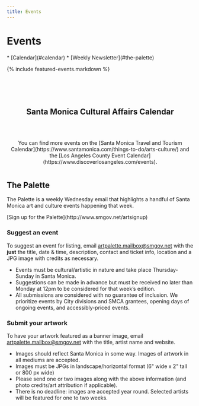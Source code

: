 ```yaml
---
title: Events
---
```


Events
==========

<nav class="action" markdown="1">
*   [Calendar](#calendar)
*   [Weekly Newsletter](#the-palette)
</nav>

{% include featured-events.markdown %}

<h2 style="margin-top: 4.5em; margin-bottom: 3em; grid-column: 1/-1; max-width: none; text-align: center; justify-self: center;" id="calendar">Santa Monica Cultural Affairs Calendar</h2>

<ol
  id="calendar"
  class="events"
  data-events-types="Art Event,Arts/Crafts,Concerts/Dance,Festival/Celebration,Lecture/Panel,Movies/Film,Play/Performance Art"
  data-events-locations="Annenberg Community Beach House,Miles Memorial Playhouse,Palisades Park">
</ol>
<script src="/assets/js/events.js"></script>

<p style="margin-top: 3em; margin-bottom: 3em; grid-column: 1/-1; max-width: none; text-align: center; justify-self: center;" markdown="1">
You can find more events on the [Santa Monica Travel and Tourism Calendar](https://www.santamonica.com/things-to-do/arts-culture/) and the [Los Angeles County Event Calendar](https://www.discoverlosangeles.com/events).
</p>

The Palette
-----------------

The Palette is a weekly Wednesday email that highlights a handful of Santa Monica art and culture events happening that week.

<p class="action" markdown="1">
[Sign up for the Palette](http://www.smgov.net/artsignup)
</p>

### Suggest an event

To suggest an event for listing, email [artpalette.mailbox@smgov.net](mailto:artpalette.mailbox@smgov.net) with the **just** the title, date & time, description, contact and ticket info, location and a JPG image with credits as necessary.

   *   Events must be cultural/artistic in nature and take place Thursday-Sunday in Santa Monica. 
   *   Suggestions can be made in advance but must be received no later than Monday at 12pm to be considered for that week’s edition.
   *   All submissions are considered with no guarantee of inclusion. We prioritize events by City divisions and SMCA grantees, opening days of ongoing events, and accessibly-priced events.

### Submit your artwork

To have your artwork featured as a banner image, email [artpalette.mailbox@smgov.net](mailto:artpalette.mailbox@smgov.net) with the title, artist name and website. 

   *   Images should reflect Santa Monica in some way. Images of artwork in all mediums are accepted.
   *   Images must be JPGs in landscape/horizontal format (6" wide x 2" tall or 800 px wide)
   *   Please send one or two images along with the above information (and photo credits/art attribution if applicable).
   *   There is no deadline: images are accepted year round. Selected artists will be featured for one to two weeks.

